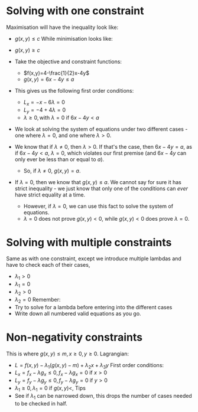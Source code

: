 # Solving with one constraint
Maximisation will have the inequality look like:
- $g(x,y)\leq c$
While minimisation looks like:
- $g(x,y)\geq c$

- Take the objective and constraint functions:
	- $f(x,y)=4-\frac{1}{2}x-4y$
	- $g(x,y)=6x-4y\leq a$
- This gives us the following first order conditions:
	- $L_{x}=-x-6\lambda=0$
	- $L_{y}=-4+4\lambda=0$
	- $\lambda \geq 0, \text{with}~ \lambda=0 \text{ if }6x-4y<a$
- We look at solving the system of equations under two different cases - one where $\lambda=0$, and one where $\lambda>0$.
- We know that if $\lambda \neq 0$, then $\lambda>0$. If that's the case, then $6x-4y=a$, as if $6x-4y\lt a$, $\lambda=0$, which violates our first premise (and $6x-4y$ can only ever be less than or equal to $a$).
	- So, if $\lambda \neq 0$, $g(x,y)=a$.
- If $\lambda=0$, then we know that $g(x,y)\leq a$. We cannot say for sure it has strict inequality - we just know that only one of the conditions can *ever* have strict equality at a time.
	- However, if $\lambda=0$, we can use this fact to solve the system of equations.
	- $\lambda=0$ does not prove $g(x,y)\lt 0$, while $g(x,y)\lt 0$ does prove $\lambda=0$.
# Solving with multiple constraints
Same as with one constraint, except we introduce multiple lambdas and have to check each of their cases,
- $\lambda_{1}\gt 0$
- $\lambda_{1}= 0$
- $\lambda_{2}\gt 0$
- $\lambda_{2}= 0$
Remember:
- Try to solve for a lambda before entering into the different cases
- Write down all numbered valid equations as you go.
# Non-negativity constraints
This is where $g(x,y)\leq m,x\geq 0,y\geq 0$.
Lagrangian:
- $L=f(x,y)-\lambda_{1} (g(x,y)-m)+\lambda_{2}x+\lambda_{3}y$
First order conditions:
- $L_{x}=f_{x}-\lambda g_{x}\leq 0,f_{x}-\lambda g_{x}=0 \text{ if }x>0$
- $L_{y}=f_{y}-\lambda g_{y}\leq 0,f_{y}-\lambda g_{y}=0 \text{ if }y>0$
- $\lambda_{1}\geq 0, \lambda_{1}=0 \text{ if }g(x,y)<,$
Tips
- See if $\lambda_{1}$ can be narrowed down, this drops the number of cases needed to be checked in half.
